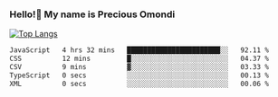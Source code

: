 ### Hello!👋 My name is Precious Omondi 

[![Top Langs](https://github-readme-stats.vercel.app/api/top-langs/?username=Presho99&langs_count=8&theme=dark)](https://github.com/Presho99/github-readme-stats)



<!--START_SECTION:waka-->

```txt
JavaScript   4 hrs 32 mins   ███████████████████████░░   92.11 %
CSS          12 mins         █░░░░░░░░░░░░░░░░░░░░░░░░   04.37 %
CSV          9 mins          ▓░░░░░░░░░░░░░░░░░░░░░░░░   03.33 %
TypeScript   0 secs          ░░░░░░░░░░░░░░░░░░░░░░░░░   00.13 %
XML          0 secs          ░░░░░░░░░░░░░░░░░░░░░░░░░   00.06 %
```

<!--END_SECTION:waka-->

